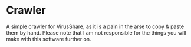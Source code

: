 # Crawler
A simple crawler for VirusShare, as it is a pain in the arse to copy &amp; paste them by hand.
Please note that I am not responsible for the things you will make with this software further on.
